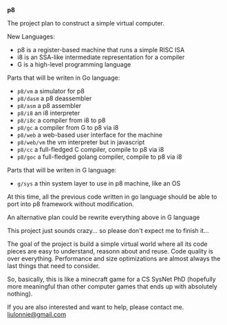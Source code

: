 **p8**

The project plan to construct a simple virtual computer.

New Languages:

- p8 is a register-based machine that runs a simple RISC ISA
- i8 is an SSA-like intermediate representation for a compiler
- G is a high-level programming language

Parts that will be writen in Go language:

- `p8/vm` a simulator for p8
- `p8/dasm` a p8 deassembler
- `p8/asm` a p8 assembler
- `p8/i8` an i8 interpreter
- `p8/i8c` a compiler from i8 to p8
- `p8/gc` a compiler from G to p8 via i8
- `p8/web` a web-based user interface for the machine
- `p8/web/vm` the vm interpreter but in javascript
- `p8/cc` a full-fledged C compiler, compile to p8 via i8
- `p8/goc` a full-fledged golang compiler, compile to p8 via i8

Parts that will be writen in G language:

- `g/sys` a thin system layer to use in p8 machine, like an OS

At this time, all the previous code written in go language should be able to
port into p8 framework without modification.

An alternative plan could be rewrite everything above in G language

This project just sounds crazy... so please don't expect me to finish it...

The goal of the project is build a simple virtual world where all its code
pieces are easy to understand, reasonn about and reuse. Code quality is over
everything. Performance and size optimizations are almost always the last 
things that need to consider.

So, basically, this is like a minecraft game for a CS SysNet PhD (hopefully
more meaningful than other computer games that ends up with absolutely
nothing). 

If you are also interested and want to help, please contact me. liulonnie@gmail.com
